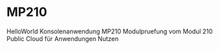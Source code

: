 # MP210
HelloWorld Konsolenanwendung MP210
Modulpruefung vom Modul 210 Public Cloud für Anwendungen Nutzen
